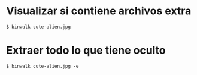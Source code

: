 # Visualizar si contiene archivos extra
`$ binwalk cute-alien.jpg`

# Extraer todo lo que tiene oculto
`$ binwalk cute-alien.jpg -e`

